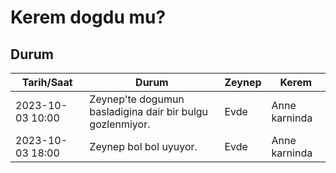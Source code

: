 # Kerem dogdu mu?

## Durum

| Tarih/Saat | Durum | Zeynep | Kerem |
| ----------- | ----------- | ---- | ---- |
| 2023-10-03 10:00 | Zeynep'te dogumun basladigina dair bir bulgu gozlenmiyor. | Evde | Anne karninda |
| 2023-10-03 18:00 | Zeynep bol bol uyuyor. | Evde | Anne karninda |
